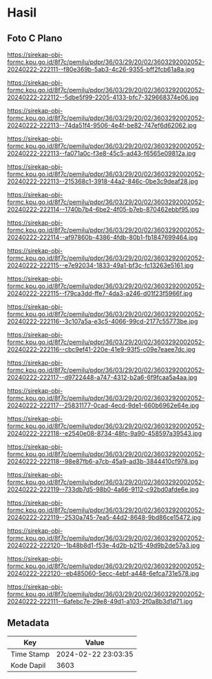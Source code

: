 # Hasil

## Foto C Plano

https://sirekap-obj-formc.kpu.go.id/8f7c/pemilu/pdpr/36/03/29/20/02/3603292002052-20240222-222111--f80e369b-5ab3-4c26-9355-bff2fcb61a8a.jpg

https://sirekap-obj-formc.kpu.go.id/8f7c/pemilu/pdpr/36/03/29/20/02/3603292002052-20240222-222112--5dbe5f99-2205-4133-bfc7-329668374e06.jpg

https://sirekap-obj-formc.kpu.go.id/8f7c/pemilu/pdpr/36/03/29/20/02/3603292002052-20240222-222113--74da51f4-9506-4e4f-be82-747ef6d62062.jpg

https://sirekap-obj-formc.kpu.go.id/8f7c/pemilu/pdpr/36/03/29/20/02/3603292002052-20240222-222113--fa071a0c-f3e8-45c5-ad43-f6565e09812a.jpg

https://sirekap-obj-formc.kpu.go.id/8f7c/pemilu/pdpr/36/03/29/20/02/3603292002052-20240222-222113--215368c1-3918-44a2-846c-0be3c9deaf28.jpg

https://sirekap-obj-formc.kpu.go.id/8f7c/pemilu/pdpr/36/03/29/20/02/3603292002052-20240222-222114--1740b7b4-6be2-4f05-b7eb-870462ebbf95.jpg

https://sirekap-obj-formc.kpu.go.id/8f7c/pemilu/pdpr/36/03/29/20/02/3603292002052-20240222-222114--af97860b-4386-4fdb-80b1-fb1847699464.jpg

https://sirekap-obj-formc.kpu.go.id/8f7c/pemilu/pdpr/36/03/29/20/02/3603292002052-20240222-222115--e7e92034-1833-49a1-bf3c-fc13263e5161.jpg

https://sirekap-obj-formc.kpu.go.id/8f7c/pemilu/pdpr/36/03/29/20/02/3603292002052-20240222-222115--f79ca3dd-ffe7-4da3-a246-d01f23f5966f.jpg

https://sirekap-obj-formc.kpu.go.id/8f7c/pemilu/pdpr/36/03/29/20/02/3603292002052-20240222-222116--3c107a5a-e3c5-4066-99cd-2177c55773be.jpg

https://sirekap-obj-formc.kpu.go.id/8f7c/pemilu/pdpr/36/03/29/20/02/3603292002052-20240222-222116--cbc9ef41-220e-41e9-93f5-c09e7eaee7dc.jpg

https://sirekap-obj-formc.kpu.go.id/8f7c/pemilu/pdpr/36/03/29/20/02/3603292002052-20240222-222117--d9722448-a747-4312-b2a6-6f9fcaa5a4aa.jpg

https://sirekap-obj-formc.kpu.go.id/8f7c/pemilu/pdpr/36/03/29/20/02/3603292002052-20240222-222117--25831177-0cad-4ecd-9de1-660b6962e64e.jpg

https://sirekap-obj-formc.kpu.go.id/8f7c/pemilu/pdpr/36/03/29/20/02/3603292002052-20240222-222118--e2540e08-8734-48fc-9a90-458597a39543.jpg

https://sirekap-obj-formc.kpu.go.id/8f7c/pemilu/pdpr/36/03/29/20/02/3603292002052-20240222-222118--98e87fb6-a7cb-45a9-ad3b-3844410cf978.jpg

https://sirekap-obj-formc.kpu.go.id/8f7c/pemilu/pdpr/36/03/29/20/02/3603292002052-20240222-222119--733db7d5-98b0-4a66-9112-c92bd0afde6e.jpg

https://sirekap-obj-formc.kpu.go.id/8f7c/pemilu/pdpr/36/03/29/20/02/3603292002052-20240222-222119--2530a745-7ea5-44d2-8648-9bd86ce15472.jpg

https://sirekap-obj-formc.kpu.go.id/8f7c/pemilu/pdpr/36/03/29/20/02/3603292002052-20240222-222120--1b48b8d1-f53e-4d2b-b215-49d9b2de57a3.jpg

https://sirekap-obj-formc.kpu.go.id/8f7c/pemilu/pdpr/36/03/29/20/02/3603292002052-20240222-222120--eb485060-5ecc-4ebf-a448-6efca731e578.jpg

https://sirekap-obj-formc.kpu.go.id/8f7c/pemilu/pdpr/36/03/29/20/02/3603292002052-20240222-222111--6afebc7e-29e8-49d1-a103-2f0a8b3d1d71.jpg


## Metadata

| Key        | Value               |
| ---------- | ------------------- |
| Time Stamp | 2024-02-22 23:03:35 |
| Kode Dapil | 3603                |



